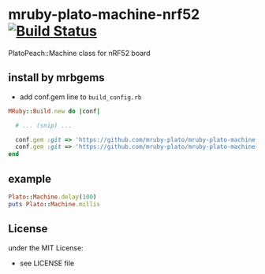 # mruby-plato-machine-nrf52   [![Build Status](https://travis-ci.org/mruby-plato/mruby-plato-machine-nrf52.svg?branch=master)](https://travis-ci.org/mruby-plato/mruby-plato-machine-nrf52)
PlatoPeach::Machine class for nRF52 board
## install by mrbgems
- add conf.gem line to `build_config.rb`

```ruby
MRuby::Build.new do |conf|

  # ... (snip) ...

  conf.gem :git => 'https://github.com/mruby-plato/mruby-plato-machine'
  conf.gem :git => 'https://github.com/mruby-plato/mruby-plato-machine-nrf52'
end
```

## example
```ruby
Plato::Machine.delay(100)
puts Plato::Machine.millis
```

## License
under the MIT License:
- see LICENSE file
